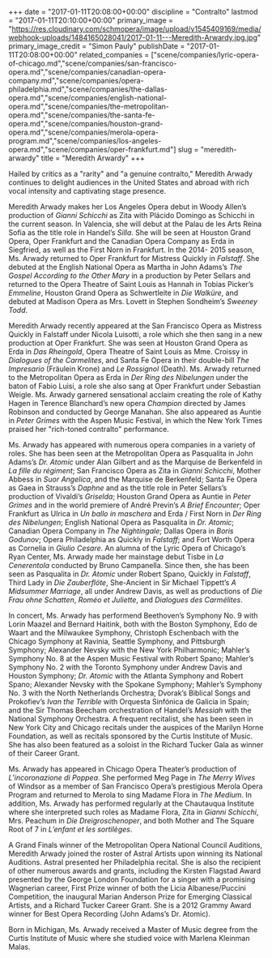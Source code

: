 +++
date = "2017-01-11T20:08:00+00:00"
discipline = "Contralto"
lastmod = "2017-01-11T20:10:00+00:00"
primary_image = "https://res.cloudinary.com/schmopera/image/upload/v1545409169/media/webhook-uploads/1484165028041/2017-01-11---Meredith-Arwardy.jpg.jpg"
primary_image_credit = "Simon Pauly"
publishDate = "2017-01-11T20:08:00+00:00"
related_companies = ["scene/companies/lyric-opera-of-chicago.md","scene/companies/san-francisco-opera.md","scene/companies/canadian-opera-company.md","scene/companies/opera-philadelphia.md","scene/companies/the-dallas-opera.md","scene/companies/english-national-opera.md","scene/companies/the-metropolitan-opera.md","scene/companies/the-santa-fe-opera.md","scene/companies/houston-grand-opera.md","scene/companies/merola-opera-program.md","scene/companies/los-angeles-opera.md","scene/companies/oper-frankfurt.md"]
slug = "meredith-arwardy"
title = "Meredith Arwardy"
+++

Hailed by critics as a "rarity" and "a genuine contralto," Meredith Arwady continues to delight audiences in the United States and abroad with rich vocal intensity and captivating stage presence. 

Meredith Arwady makes her Los Angeles Opera debut in Woody Allen’s production of *Gianni Schicchi* as Zita with Plácido Domingo as Schicchi in the current season. In Valencia, she will debut at the Palau de les Arts Reina Sofia as the title role in Handel’s *Silla*. She will be seen at Houston Grand Opera, Oper Frankfurt and the Canadian Opera Company as Erda in Siegfried, as well as the First Norn in Frankfurt. In the 2014- 2015 season, Ms. Arwady returned to Oper Frankfurt for Mistress Quickly in *Falstaff*. She debuted at the English National Opera as Martha in John Adams’s *The Gospel According to the Other Mary* in a production by Peter Sellars and returned to the Opera Theatre of Saint Louis as Hannah in Tobias Picker’s *Emmeline*, Houston Grand Opera as Schwertleite in *Die Walküre*, and debuted at Madison Opera as Mrs. Lovett in Stephen Sondheim’s *Sweeney Todd*.

Meredith Arwady recently appeared at the San Francisco Opera as Mistress Quickly in Falstaff under Nicola Luisotti, a role which she then sang in a new production at Oper Frankfurt. She was seen at Houston Grand Opera as Erda in *Das Rheingold*, Opera Theatre of Saint Louis as Mme. Croissy in *Dialogues of the Carmelites*, and Santa Fe Opera in their double-bill *The Impresario* (Fräulein Krone) and *Le Rossignol* (Death). Ms. Arwady returned to the Metropolitan Opera as Erda in *Der Ring des Nibelungen* under the baton of Fabio Luisi, a role she also sang at Oper Frankfurt under Sebastian Weigle. Ms. Arwady garnered sensational acclaim creating the role of Kathy Hagen in Terence Blanchard’s new opera *Champion* directed by James Robinson and conducted by George Manahan. She also appeared as Auntie in *Peter Grimes* with the Aspen Music Festival, in which the New York Times praised her "rich-toned contralto" performance.

Ms. Arwady has appeared with numerous opera companies in a variety of roles. She has been seen at the Metropolitan Opera as Pasqualita in John Adams’s *Dr. Atomic* under Alan Gilbert and as the Marquise de Berkenfeld in *La fille du régiment*; San Francisco Opera as Zita in *Gianni Schicchi*, Mother Abbess in *Suor Angelica*, and the Marquise de Berkenfeld; Santa Fe Opera as Gaea in Strauss’s *Daphne* and as the title role in Peter Sellars’s production of Vivaldi’s *Griselda*; Houston Grand Opera as Auntie in *Peter Grimes* and in the world premiere of André Previn’s *A Brief Encounter*; Oper Frankfurt as Ulrica in *Un ballo in maschera* and Erda / First Norn in *Der Ring des Nibelungen*; English National Opera as Pasqualita in *Dr. Atomic*; Canadian Opera Company in *The Nightingale*; Dallas Opera in *Boris Godunov*; Opera Philadelphia as Quickly in *Falstaff*; and Fort Worth Opera as Cornelia in *Giulio Cesare*. An alumna of the Lyric Opera of Chicago’s Ryan Center, Ms. Arwady made her mainstage debut Tisbe in *La Cenerentola* conducted by Bruno Campanella. Since then, she has been seen as Pasqualita in *Dr. Atomic* under Robert Spano, Quickly in *Falstaff*, Third Lady in *Die Zauberflöte*, She-Ancient in Sir Michael Tippett’s *A Midsummer Marriage*, all under Andrew Davis, as well as productions of *Die Frau ohne Schatten*, *Roméo et Juliette*, and *Dialogues des Carmélites*. 

In concert, Ms. Arwady has performend Beethoven’s Symphony No. 9 with Lorin Maazel and Bernard Haitink, both with the Boston Symphony, Edo de Waart and the Milwaukee Symphony, Christoph Eschenbach with the Chicago Symphony at Ravinia, Seattle Symphony, and Pittsburgh Symphony; Alexander Nevsky with the New York Philharmonic; Mahler’s Symphony No. 8 at the Aspen Music Festival with Robert Spano; Mahler’s Symphony No. 2 with the Toronto Symphony under Andrew Davis and Houston Symphony; *Dr. Atomic* with the Atlanta Symphony and Robert Spano; Alexander Nevsky with the Spokane Symphony; Mahler’s Symphony No. 3 with the North Netherlands Orchestra; Dvorak’s Biblical Songs and Prokofiev’s *Ivan the Terrible* with Orquesta Sinfónica de Galicia in Spain; and the Sir Thomas Beecham orchestration of Handel’s *Messiah* with the National Symphony Orchestra. A frequent recitalist, she has been seen in New York City and Chicago recitals under the auspices of the Marilyn Horne Foundation, as well as recitals sponsored by the Curtis Institute of Music. She has also been featured as a soloist in the Richard Tucker Gala as winner of their Career Grant.

Ms. Arwady has appeared in Chicago Opera Theater’s production of *L’incoronazione di Poppea*. She performed Meg Page in *The Merry Wives* of Windsor as a member of San Francisco Opera’s prestigious Merola Opera Program and returned to Merola to sing Madame Flora in *The Medium*. In addition, Ms. Arwady has performed regularly at the Chautauqua Institute where she interpreted such roles as Madame Flora, Zita in *Gianni Schicchi*, Mrs. Peachum in *Die Dreigroschenoper*, and both Mother and The Square Root of 7 in *L’enfant et les sortilèges*.

A Grand Finals winner of the Metropolitan Opera National Council Auditions, Meredith Arwady joined the roster of Astral Artists upon winning its National Auditions. Astral presented her Philadelphia recital. She is also the recipient of other numerous awards and grants, including the Kirsten Flagstad Award presented by the George London Foundation for a singer with a promising Wagnerian career, First Prize winner of both the Licia Albanese/Puccini Competition, the inaugural Marian Anderson Prize for Emerging Classical Artists, and a Richard Tucker Career Grant. She is a 2012 Grammy Award winner for Best Opera Recording (John Adams’s Dr. Atomic).

Born in Michigan, Ms. Arwady received a Master of Music degree from the Curtis Institute of Music where she studied voice with Marlena Kleinman Malas.

